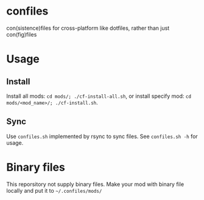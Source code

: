 # confiles

con(sistence)files for cross-platform like dotfiles, rather than just con(fig)files

# Usage

## Install

Install all mods: `cd mods/; ./cf-install-all.sh`, or install specify mod: `cd mods/<mod_name>/; ./cf-install.sh`.

## Sync

Use `confiles.sh` implemented by rsync to sync files. See `confiles.sh -h` for usage.

# Binary files

This reporsitory not supply binary files. Make your mod with binary file locally and put it to `~/.confiles/mods/`

